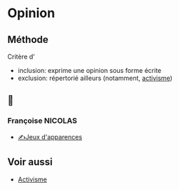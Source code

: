 # Opinion

## Méthode

Critère d'
* inclusion: exprime une opinion sous forme écrite
* exclusion: répertorié ailleurs (notamment, [activisme](./activ.md))

## 📁

### <a id="nicolas"></a>Françoise NICOLAS
* [✍Jeux d'apparences](./nicolas-japp.md)

## Voir aussi
* [Activisme](./activ.md)
